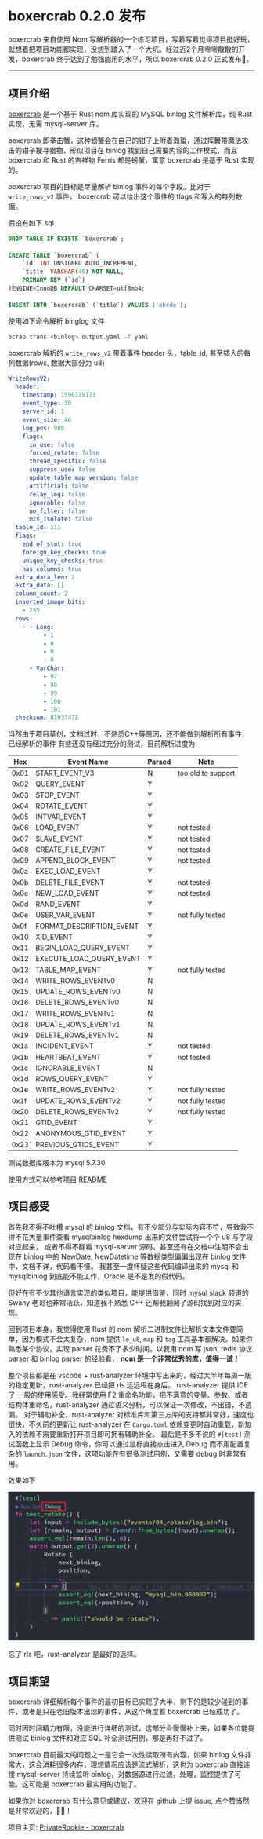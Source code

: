 # boxercrab 0.2.0 发布


boxercrab 来自使用 Nom 写解析器的一个练习项目，写着写着觉得项目挺好玩，就想着把项目功能都实现，没想到踏入了一个大坑。经过近2个月零零散散的开发，boxercrab 终于达到了勉强能用的水平，所以 boxercrab 0.2.0 正式发布🎉。

---

## 项目介绍

[boxercrab](https://github.com/PrivateRookie/boxercrab) 是一个基于 Rust nom 库实现的 MySQL binlog 文件解析库，纯 Rust 实现，无需 mysql-server 库。

boxercrab 即拳击蟹，这种螃蟹会在自己的钳子上附着海蜇，通过挥舞带魔法攻击的钳子搜寻猎物，形似项目在 binlog 找到自己需要内容的工作模式，而且 boxercrab 和 Rust 的吉祥物 Ferris 都是螃蟹，寓意 boxercrab 是基于 Rust 实现的。

boxercrab 项目的目标是尽量解析 binlog 事件的每个字段。比对于 `write_rows_v2` 事件， boxercrab 可以给出这个事件的 flags 和写入的每列数据。

假设有如下 sql

```sql
DROP TABLE IF EXISTS `boxercrab`;

CREATE TABLE `boxercrab` (
    `id` INT UNSIGNED AUTO_INCREMENT,
    `title` VARCHAR(40) NOT NULL,
    PRIMARY KEY (`id`)
)ENGINE=InnoDB DEFAULT CHARSET=utf8mb4;

INSERT INTO `boxercrab` (`title`) VALUES ('abcde');
```

使用如下命令解析 binglog 文件

```bash
bcrab trans <binlog> output.yaml -f yaml
```

boxercrab 解析的 `write_rows_v2` 带着事件 header 头，table_id, 甚至插入的每列数据(rows, 数据大部分为 u8)

```yaml
WriteRowsV2:
  header:
    timestamp: 1596179173
    event_type: 30
    server_id: 1
    event_size: 46
    log_pos: 980
    flags:
      in_use: false
      forced_rotate: false
      thread_specific: false
      suppress_use: false
      update_table_map_version: false
      artificial: false
      relay_log: false
      ignorable: false
      no_filter: false
      mts_isolate: false
  table_id: 111
  flags:
    end_of_stmt: true
    foreign_key_checks: true
    unique_key_checks: true
    has_columns: true
  extra_data_len: 2
  extra_data: []
  column_count: 2
  inserted_image_bits:
    - 255
  rows:
    - - Long:
          - 1
          - 0
          - 0
          - 0
      - VarChar:
          - 97
          - 98
          - 99
          - 100
          - 101
  checksum: 81937473
```

当然由于项目草创，文档过时，不熟悉C++等原因，还不能做到解析所有事件，已经解析的事件
有些还没有经过充分的测试，目前解析进度为

| Hex  | Event Name               | Parsed | Note               |
| ---- | ------------------------ | ------ | ------------------ |
| 0x01 | START_EVENT_V3           | N      | too old to support |
| 0x02 | QUERY_EVENT              | Y      |                    |
| 0x03 | STOP_EVENT               | Y      |                    |
| 0x04 | ROTATE_EVENT             | Y      |                    |
| 0x05 | INTVAR_EVENT             | Y      |                    |
| 0x06 | LOAD_EVENT               | Y      | not tested         |
| 0x07 | SLAVE_EVENT              | Y      | not tested         |
| 0x08 | CREATE_FILE_EVENT        | Y      | not tested         |
| 0x09 | APPEND_BLOCK_EVENT       | Y      | not tested         |
| 0x0a | EXEC_LOAD_EVENT          | Y      |                    |
| 0x0b | DELETE_FILE_EVENT        | Y      | not tested         |
| 0x0c | NEW_LOAD_EVENT           | Y      | not tested         |
| 0x0d | RAND_EVENT               | Y      |                    |
| 0x0e | USER_VAR_EVENT           | Y      | not fully tested   |
| 0x0f | FORMAT_DESCRIPTION_EVENT | Y      |                    |
| 0x10 | XID_EVENT                | Y      |                    |
| 0x11 | BEGIN_LOAD_QUERY_EVENT   | Y      |                    |
| 0x12 | EXECUTE_LOAD_QUERY_EVENT | Y      |                    |
| 0x13 | TABLE_MAP_EVENT          | Y      | not fully tested   |
| 0x14 | WRITE_ROWS_EVENTv0       | N      |                    |
| 0x15 | UPDATE_ROWS_EVENTv0      | N      |                    |
| 0x16 | DELETE_ROWS_EVENTv0      | N      |                    |
| 0x17 | WRITE_ROWS_EVENTv1       | N      |                    |
| 0x18 | UPDATE_ROWS_EVENTv1      | N      |                    |
| 0x19 | DELETE_ROWS_EVENTv1      | N      |                    |
| 0x1a | INCIDENT_EVENT           | Y      | not tested         |
| 0x1b | HEARTBEAT_EVENT          | Y      | not tested         |
| 0x1c | IGNORABLE_EVENT          | N      |                    |
| 0x1d | ROWS_QUERY_EVENT         | Y      |                    |
| 0x1e | WRITE_ROWS_EVENTv2       | Y      | not fully tested   |
| 0x1f | UPDATE_ROWS_EVENTv2      | Y      | not fully tested   |
| 0x20 | DELETE_ROWS_EVENTv2      | Y      | not fully tested   |
| 0x21 | GTID_EVENT               | Y      |                    |
| 0x22 | ANONYMOUS_GTID_EVENT     | Y      |                    |
| 0x23 | PREVIOUS_GTIDS_EVENT     | Y      |                    |

测试数据库版本为 mysql 5.7.30

使用方式可以参考项目 [README](https://privaterookie.github.io/boxercrab/)

## 项目感受

首先我不得不吐槽 mysql 的 binlog 文档，有不少部分与实际内容不符，导致我不得不花大量事件查看 mysqlbinlog hexdump 出来的文件尝试将一个个 u8 与字段对应起来，
或者不得不翻看 mysql-server 源码。甚至还有在文档中注明不会出现在 binlog 中的 NewDate, NewDatetime 等数据类型偏偏出现在 binlog 文件中，文档不详，代码看不懂。
我甚至一度怀疑这些代码编译出来的 mysql 和 mysqlbinlog 到底能不能工作，Oracle 是不是发的假代码。

但好在有不少其他语言实现的类似项目，能提供借鉴，同时 mysql slack 频道的 Swany 老哥也非常活跃，知道我不熟悉 C++ 还帮我翻阅了源码找到对应的实现。

回到项目本身，我觉得使用 Rust 的 nom 解析二进制文件比解析文本文件要简单，因为模式不会太复杂，nom 提供 `le_u8`, `map` 和 `tag` 工具基本都解决。如果你熟悉某个协议，实现 parser 花费不了多少时间。以我用 nom 写 json, redis 协议 parser 和 binlog parser 的经验看， **nom 是一个非常优秀的库，值得一试！**

整个项目都是在 vscode + rust-analyzer 环境中写出来的，经过大半年每周一版的稳定更新，rust-analyzer 已经把 rls 远远甩在身后。
rust-analyzer 提供 IDE了 一般的使用感受。我经常使用 F2 重命名功能，把不满意的变量、参数、或者结构体重命名，rust-analyzer 通过语义分析，可以保证一次修改，不出错，不遗漏。
对于辅助补全，rust-analyzer 对标准库和第三方库的支持都非常好，速度也很快，不久前的更新让 rust-analyzer 在 `Cargo.toml` 依赖变更时自动重载，新加入的依赖不需要重新打开项目即可拥有辅助补全。
最后是不多不说的 `#[test]` 测试函数上显示 Debug 命令，你可以通过鼠标直接点击进入 Debug 而不用配置复杂的 `launch.json` 文件，这项功能在有很多测试用例，又需要 debug 时非常有用。

效果如下

![debug](./../assets/2020_07_30/debug.png)

忘了 rls 吧，rust-analyzer 是最好的选择。


## 项目期望

boxercrab 详细解析每个事件的最初目标已实现了大半，剩下的是较少碰到的事件，或者是只在老旧版本出现的事件，从这个角度看 boxercrab 已经成功了。

同时因时间精力有限，没能进行详细的测试，这部分会慢慢补上来，如果各位能提供测试 binlog 文件和对应 SQL 补全测试用例，那是再好不过了。

boxercrab 目前最大的问题之一是它会一次性读取所有内容，如果 binlog 文件非常大，这会消耗很多内存，理想情况应该是流式解析，这也为 boxercrab 直接连接 mysql-server 持续监听 binlog，对数据源进行过滤，处理，监控提供了可能。这可能是 boxercrab 最实用的功能了。

如果你对 boxercrab 有什么意见或建议，欢迎在 github 上提 issue, 点个赞当然是非常欢迎的，🦀🦀！

项目主页: [PrivateRookie - boxercrab](https://github.com/PrivateRookie/boxercrab)